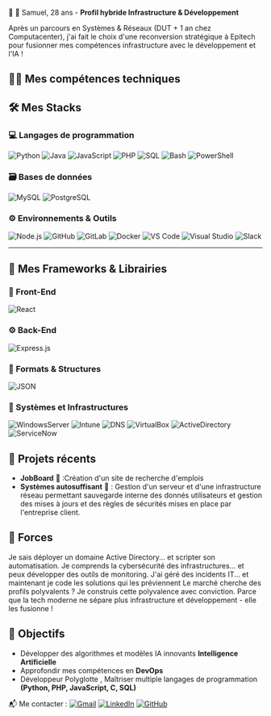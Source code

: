 👋 👋 Samuel, 28 ans - **Profil hybride Infrastructure & Développement**

Après un parcours en Systèmes & Réseaux (DUT + 1 an chez Computacenter),
j'ai fait le choix d'une reconversion stratégique à Epitech pour fusionner mes compétences infrastructure avec le développement et l'IA !

## 🧑‍💻 Mes compétences techniques

## 🛠️ **Mes Stacks**

### 💻 Langages de programmation

![Python](https://img.shields.io/badge/Python-3776AB?logo=python&logoColor=white)
![Java](https://img.shields.io/badge/Java-007396?logo=java&logoColor=white)
![JavaScript](https://img.shields.io/badge/JavaScript-F7DF1E?logo=javascript&logoColor=black)
![PHP](https://img.shields.io/badge/PHP-777BB4?logo=php&logoColor=white)
![SQL](https://img.shields.io/badge/SQL-336791?logo=postgresql&logoColor=white)
![Bash](https://img.shields.io/badge/Bash-4EAA25?logo=gnubash&logoColor=white)
![PowerShell](https://img.shields.io/badge/PowerShell-5391FE?logo=powershell&logoColor=white)

### 🗃️ Bases de données

![MySQL](https://img.shields.io/badge/MySQL-4479A1?logo=mysql&logoColor=white)
![PostgreSQL](https://img.shields.io/badge/PostgreSQL-4169E1?logo=postgresql&logoColor=white)

### ⚙️ Environnements & Outils

![Node.js](https://img.shields.io/badge/Node.js-339933?logo=node.js&logoColor=white)
![GitHub](https://img.shields.io/badge/GitHub-181717?logo=github&logoColor=white)
![GitLab](https://img.shields.io/badge/GitLab-FC6D26?logo=gitlab&logoColor=white)
![Docker](https://img.shields.io/badge/Docker-2496ED?logo=docker&logoColor=white)
![VS Code](https://img.shields.io/badge/VS%20Code-0078D4?logo=visualstudiocode&logoColor=white)
![Visual Studio](https://img.shields.io/badge/Visual%20Studio-5C2D91?logo=visualstudio&logoColor=white)
![Slack](https://img.shields.io/badge/Slack-4A154B?logo=slack&logoColor=white)

---

## 🧩 **Mes Frameworks & Librairies**

### 🎨 Front-End

![React](https://img.shields.io/badge/React-20232A?logo=react&logoColor=61DAFB)

### ⚙️ Back-End

![Express.js](https://img.shields.io/badge/Express.js-000000?logo=express&logoColor=white)

### 🧱 Formats & Structures

![JSON](https://img.shields.io/badge/JSON-000000?logo=json&logoColor=white)

### 🔐 Systèmes et Infrastructures

![WindowsServer](https://img.shields.io/badge/Windows_Server-8A2BE2)
![Intune](https://img.shields.io/badge/Intune-pink)
![DNS](https://img.shields.io/badge/DNS-navy)
![VirtualBox](https://img.shields.io/badge/VirtualBox-green)
![ActiveDirectory](https://img.shields.io/badge/Active_Directory-orange)
![ServiceNow](https://img.shields.io/badge/Service%20Now-grey)

## 🚀 Projets récents

- **JobBoard** 📰 :Création d'un site de recherche d'emplois
- **Systèmes autosuffisant** 🏡 : Gestion d'un serveur et d'une infrastructure réseau permettant sauvegarde interne des donnés utilisateurs et gestion des mises à jours et des règles de sécurités mises en place par l'entreprise client.

## 💪 Forces

Je sais déployer un domaine Active Directory... et scripter son automatisation.
Je comprends la cybersécurité des infrastructures... et peux développer des outils de monitoring.
J'ai géré des incidents IT... et maintenant je code les solutions qui les préviennent
Le marché cherche des profils polyvalents ? Je construis cette polyvalence avec conviction.
Parce que la tech moderne ne sépare plus infrastructure et développement - elle les fusionne !

## 🎯 Objectifs

- Développer des algorithmes et modèles IA innovants **Intelligence Artificielle**
- Approfondir mes compétences en **DevOps**
- Développeur Polyglotte , Maîtriser multiple langages de programmation **(Python, PHP, JavaScript, C, SQL)**

📬 Me contacter :
[![Gmail](https://img.shields.io/badge/-Gmail-D14836?logo=gmail&logoColor=white)](mailto:samuel.bap34@gmail.com)
[![LinkedIn](https://img.shields.io/badge/-LinkedIn-0A66C2?logo=linkedin&logoColor=white)](https://www.linkedin.com/in/samuel-baptista-232b76200/)
[![GitHub](https://img.shields.io/badge/GitHub-FF5722?logo=google-chrome&logoColor=white)](https://github.com/Samuel-Baptista)
